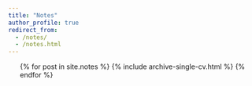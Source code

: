 ```yaml
---
title: "Notes"
author_profile: true
redirect_from: 
  - /notes/
  - /notes.html
---
```



<ul>{% for post in site.notes %}
    {% include archive-single-cv.html %}
  {% endfor %}</ul>


